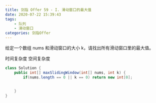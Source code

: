 ```yaml
---
title: 剑指 Offer 59 - I. 滑动窗口的最大值
date: 2020-07-22 15:39:43
tags:
    - 队列
    - 滑动窗口
categories: 剑指Offer
---
```


给定一个数组 nums 和滑动窗口的大小 k，请找出所有滑动窗口里的最大值。

时间复杂度
空间复杂度

```java
class Solution {
    public int[] maxSlidingWindow(int[] nums, int k) {
        if(nums.length == 0 || k == 0) return new int[0];
        
        
    }
}
```